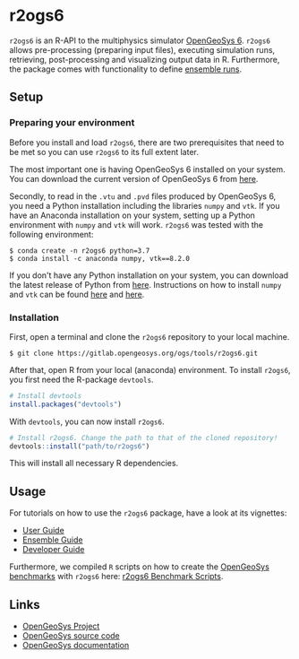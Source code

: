 # r2ogs6

`r2ogs6` is an R-API to the multiphysics simulator [OpenGeoSys 6](https://gitlab.opengeosys.org/ogs/ogs).
`r2ogs6` allows pre-processing (preparing input files), executing simulation runs, retrieving, post-processing and visualizing output data in R.
Furthermore, the package comes with functionality to define [ensemble runs](vignettes/ensemble_workflow_vignette.Rmd).

## Setup

### Preparing your environment

Before you install and load `r2ogs6`, there are two prerequisites that need to be met so you can use `r2ogs6` to its full extent later.

The most important one is having OpenGeoSys 6 installed on your system. You can download the current version of OpenGeoSys 6 from [here](https://www.opengeosys.org/releases/). 

Secondly, to read in the `.vtu` and `.pvd` files produced by OpenGeoSys 6, you need a Python installation including the libraries `numpy` and `vtk`. If you have an Anaconda installation on your system, setting up a Python environment with `numpy` and `vtk` will work. `r2ogs6` was tested with the following environment:

```
$ conda create -n r2ogs6 python=3.7
$ conda install -c anaconda numpy, vtk==8.2.0
```

If you don't have any Python installation on your system, you can download the latest release of Python from [here](https://www.python.org/downloads/). Instructions on how to install `numpy` and `vtk` can be found [here](https://numpy.org/install/) and  [here](https://pypi.org/project/vtk/).


### Installation

First, open a terminal and clone the `r2ogs6` repository to your local machine.

```
$ git clone https://gitlab.opengeosys.org/ogs/tools/r2ogs6.git
```

After that, open R from your local (anaconda) environment.
To install `r2ogs6`, you first need the R-package `devtools`.

```r
# Install devtools
install.packages("devtools")
```

With `devtools`, you can now install `r2ogs6`.

```r
# Install r2ogs6. Change the path to that of the cloned repository!
devtools::install("path/to/r2ogs6")
```

This will install all necessary R dependencies.

## Usage

For tutorials on how to use the `r2ogs6` package, have a look at its vignettes:

* [User Guide](vignettes/user_workflow_vignette.Rmd) 
* [Ensemble Guide](vignettes/ensemble_workflow_vignette.Rmd)
* [Developer Guide](vignettes/dev_workflow_vignette.Rmd)

Furthermore, we compiled `R` scripts on how to create the [OpenGeoSys benchmarks](https://www.opengeosys.org/docs/benchmarks) with `r2ogs6` here: [r2ogs6 Benchmark Scripts](https://gitlab.opengeosys.org/ogs/tools/r2ogs6-benchmarks).

## Links

* [OpenGeoSys Project](https://www.opengeosys.org/)
* [OpenGeoSys source code](https://gitlab.opengeosys.org/ogs/ogs)
* [OpenGeoSys documentation](https://www.opengeosys.org/docs/)

